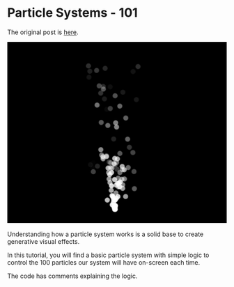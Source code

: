 # Particle Systems - 101

The original post is [here](https://creativecode.ricardocastelhano.net/2024-01-02-particle-system-101/).

![Step Final](/assets/particle-system.png)

Understanding how a particle system works is a solid base to create generative visual effects.

In this tutorial, you will find a basic particle system with simple logic to control the 100 particles our system will have on-screen each time.

The code has comments explaining the logic.
